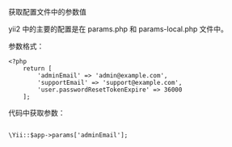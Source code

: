 获取配置文件中的参数值

yii2 中的主要的配置是在 params.php 和 params-local.php 文件中。


参数格式：

```
<?php
	return [
		'adminEmail' => 'admin@example.com',
		'supportEmail' => 'support@example.com',
		'user.passwordResetTokenExpire' => 36000
	];
```

代码中获取参数：

```

\Yii::$app->params['adminEmail'];

```
